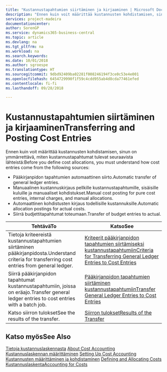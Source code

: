```yaml
---
title: "Kustannustapahtumien siirtäminen ja kirjaaminen | Microsoft Docs"
description: "Ennen kuin voit määrittää kustannusten kohdistamisen, sinun on ymmärrettävä, mistä kustannustapahtumat tulevat."
services: project-madeira
documentationcenter: 
author: SorenGP
ms.service: dynamics365-business-central
ms.topic: article
ms.devlang: na
ms.tgt_pltfrm: na
ms.workload: na
ms.search.keywords: 
ms.date: 10/01/2018
ms.author: sgroespe
ms.translationtype: HT
ms.sourcegitcommit: 9dbd92409ba02281f008246194f3ce0c53e4e001
ms.openlocfilehash: 6454729990f1f59c4cdd955ab4d8cda77461efed
ms.contentlocale: fi-fi
ms.lasthandoff: 09/28/2018

---
```

# <a name="transferring-and-posting-cost-entries"></a><span data-ttu-id="5acd5-103">Kustannustapahtumien siirtäminen ja kirjaaminen</span><span class="sxs-lookup"><span data-stu-id="5acd5-103">Transferring and Posting Cost Entries</span></span>
<span data-ttu-id="5acd5-104">Ennen kuin voit määrittää kustannusten kohdistamisen, sinun on ymmärrettävä, miten kustannustapahtumat tulevat seuraavista lähteistä:</span><span class="sxs-lookup"><span data-stu-id="5acd5-104">Before you define cost allocations, you must understand how cost entries come from the following sources:</span></span>  

-   <span data-ttu-id="5acd5-105">Pääkirjanpidon tapahtumien automaattinen siirto.</span><span class="sxs-lookup"><span data-stu-id="5acd5-105">Automatic transfer of general ledger entries.</span></span>  
-   <span data-ttu-id="5acd5-106">Manuaalinen kustannuskirjaus pellkille kustannustapahtumille, sisäisille kuluille ja manuaaliset kohdistukset.</span><span class="sxs-lookup"><span data-stu-id="5acd5-106">Manual cost posting for pure cost entries, internal charges, and manual allocations.</span></span>  
-   <span data-ttu-id="5acd5-107">Automaattinen kohdistusten kirjaus todellisille kustannuksille.</span><span class="sxs-lookup"><span data-stu-id="5acd5-107">Automatic allocation postings for actual costs.</span></span>  
-   <span data-ttu-id="5acd5-108">Siirrä budjettitapahtumat toteumaan.</span><span class="sxs-lookup"><span data-stu-id="5acd5-108">Transfer of budget entries to actual.</span></span>  

|<span data-ttu-id="5acd5-109">**Tehtävä**</span><span class="sxs-lookup"><span data-stu-id="5acd5-109">**To**</span></span>|<span data-ttu-id="5acd5-110">**Katso**</span><span class="sxs-lookup"><span data-stu-id="5acd5-110">**See**</span></span>|  
|------------|-------------|  
|<span data-ttu-id="5acd5-111">Tietoja kriteereistä kustannustapahtumien siirtäminen pääkirjanpidosta.</span><span class="sxs-lookup"><span data-stu-id="5acd5-111">Understand criteria for transferring cost entries from general ledger.</span></span>|[<span data-ttu-id="5acd5-112">Kriteerit pääkirjanpidon tapahtumien siirtämiseksi kustannustapahtumiin</span><span class="sxs-lookup"><span data-stu-id="5acd5-112">Criteria for Transferring General Ledger Entries to Cost Entries</span></span>](finance-criteria-for-transferring-general-ledger-entries-to-cost-entries.md)|  
|<span data-ttu-id="5acd5-113">Siirrä pääkirjanpidon tapahtumat kustannustapahtumiin, joissa on eräajo.</span><span class="sxs-lookup"><span data-stu-id="5acd5-113">Transfer general ledger entries to cost entries with a batch job.</span></span>|[<span data-ttu-id="5acd5-114">Pääkirjanpidon tapahtumien siirtäminen kustannustapahtumiin</span><span class="sxs-lookup"><span data-stu-id="5acd5-114">Transfer General Ledger Entries to Cost Entries</span></span>](finance-how-to-transfer-general-ledger-entries-to-cost-entries.md)|  
|<span data-ttu-id="5acd5-115">Katso siirron tulokset</span><span class="sxs-lookup"><span data-stu-id="5acd5-115">See the results of the transfer.</span></span>|[<span data-ttu-id="5acd5-116">Siirron tulokset</span><span class="sxs-lookup"><span data-stu-id="5acd5-116">Results of the Transfer</span></span>](finance-results-of-the-transfer.md)|  

## <a name="see-also"></a><span data-ttu-id="5acd5-117">Katso myös</span><span class="sxs-lookup"><span data-stu-id="5acd5-117">See Also</span></span>  
 <span data-ttu-id="5acd5-118">[Tietoja kustannuslaskennasta](finance-about-cost-accounting.md) </span><span class="sxs-lookup"><span data-stu-id="5acd5-118">[About Cost Accounting](finance-about-cost-accounting.md) </span></span>  
 <span data-ttu-id="5acd5-119">[Kustannuslaskennan määrittäminen](finance-set-up-cost-accounting.md) </span><span class="sxs-lookup"><span data-stu-id="5acd5-119">[Setting Up Cost Accounting](finance-set-up-cost-accounting.md) </span></span>  
 <span data-ttu-id="5acd5-120">[Kustannusten määrittäminen ja kohdistaminen](finance-define-and-allocate-costs.md) </span><span class="sxs-lookup"><span data-stu-id="5acd5-120">[Defining and Allocating Costs](finance-define-and-allocate-costs.md) </span></span>  
 [<span data-ttu-id="5acd5-121">Kustannuslaskenta</span><span class="sxs-lookup"><span data-stu-id="5acd5-121">Accounting for Costs</span></span>](finance-manage-cost-accounting.md)

